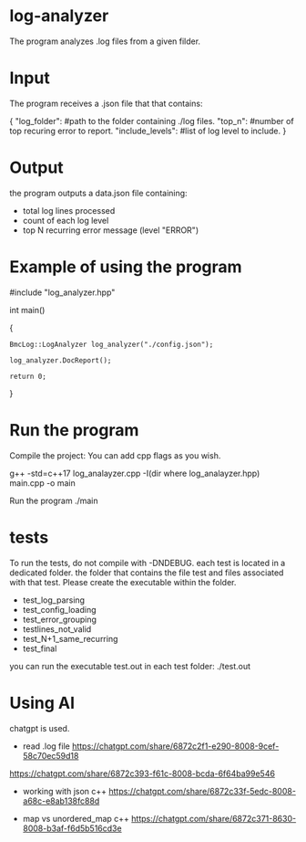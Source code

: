 # log-analyzer
The program analyzes .log files from a given filder.

# Input
The program receives a .json file that that contains:

{
    "log_folder":         #path to the folder containing ./log files.
    "top_n":              #number of top recuring error to report.
    "include_levels":     #list of log level to include.
}


# Output
the program outputs a data.json file containing:
- total log lines processed
- count of each log level
- top N recurring error message (level "ERROR")

# Example of using the program
#include "log_analyzer.hpp"

int main()

{

    BmcLog::LogAnalyzer log_analyzer("./config.json");

    log_analyzer.DocReport();

    return 0;
}

# Run the program
Compile the project:
You can add cpp flags as you wish.

g++ -std=c++17 log_analayzer.cpp -I(dir where log_analayzer.hpp) main.cpp -o main

Run the program
./main

# tests
To run the tests, do not compile with -DNDEBUG.
each test is located in a dedicated folder.
the folder that contains the file test and files associated with that test.
Please create the executable within the folder.

- test_log_parsing
- test_config_loading
- test_error_grouping
- testlines_not_valid
- test_N+1_same_recurring
- test_final

you can run the executable test.out in each test folder: ./test.out

# Using AI
chatgpt is used.

- read .log file
https://chatgpt.com/share/6872c2f1-e290-8008-9cef-58c70ec59d18

https://chatgpt.com/share/6872c393-f61c-8008-bcda-6f64ba99e546


- working with json c++
https://chatgpt.com/share/6872c33f-5edc-8008-a68c-e8ab138fc88d


- map vs unordered_map c++
https://chatgpt.com/share/6872c371-8630-8008-b3af-f6d5b516cd3e



